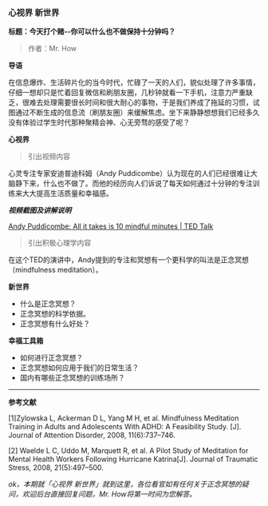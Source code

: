 ### 心视界 新世界

**标题：今天打个赌--你可以什么也不做保持十分钟吗？**

> 作者：Mr. How

**导语**

在信息爆炸、生活碎片化的当今时代，忙碌了一天的人们，貌似处理了许多事情，仔细一想却只是忙着回复微信和刷朋友圈，几秒钟就看一下手机，注意力严重缺乏，很难去处理需要很长时间和很大耐心的事物，于是我们养成了拖延的习惯，试图通过不断生成的信息流（刷朋友圈）来缓解焦虑。坐下来静静想想我们已经多久没有体验过学生时代那种聚精会神、心无旁骛的感受了呢？

**心视界**

> 引出视频内容

心灵专注专家安迪普迪科姆（Andy Puddicombe）认为现在的人们已经很难让大脑静下来，什么也不做了。而他的经历向人们诉说了每天如何通过十分钟的专注训练来大大提高生活质量和幸福感。

***视频截图及讲解说明***

[Andy Puddicombe: All it takes is 10 mindful minutes | TED Talk](https://www.ted.com/talks/andy_puddicombe_all_it_takes_is_10_mindful_minutes)

> 引出积极心理学内容

在这个TED的演讲中，Andy提到的专注和冥想有一个更科学的叫法是正念冥想（mindfulness meditation）。

**新世界**

* 什么是正念冥想？
* 正念冥想的科学依据。
* 正念冥想有什么好处？

**幸福工具箱**

* 如何进行正念冥想？
* 正念冥想如何应用于我们的日常生活？
* 国内有哪些正念冥想的训练场所？

****

**参考文献**

[1]Zylowska L, Ackerman D L, Yang M H, et al. Mindfulness Meditation Training in Adults and Adolescents With ADHD: A Feasibility Study. [J]. Journal of Attention Disorder, 2008, 11(6):737–746.

[2] Waelde L C, Uddo M, Marquett R, et al. A Pilot Study of Meditation for Mental Health Workers Following Hurricane Katrina[J]. Journal of Traumatic Stress, 2008, 21(5):497–500.

*ok，本期就「心视界 新世界」就到这里，各位看官如有任何关于正念冥想的疑问，欢迎后台直接回复问题，Mr. How将第一时间为您解答。*
